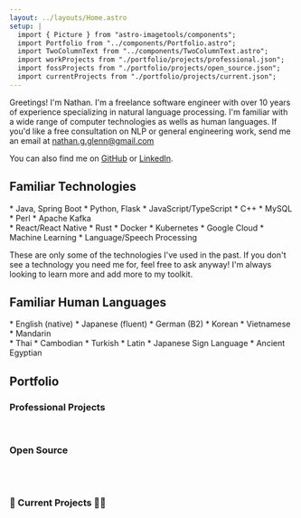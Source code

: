```yaml
---
layout: ../layouts/Home.astro
setup: |
  import { Picture } from "astro-imagetools/components";
  import Portfolio from "../components/Portfolio.astro";
  import TwoColumnText from "../components/TwoColumnText.astro";
  import workProjects from "./portfolio/projects/professional.json";
  import fossProjects from "./portfolio/projects/open_source.json";
  import currentProjects from "./portfolio/projects/current.json";
---
```


Greetings! I'm Nathan. I'm a freelance software engineer with over 10 years of experience specializing in natural language processing. I'm familiar with a wide range of computer technologies as wells as human languages. If you'd like a free consultation on NLP or general engineering work, send me an email at <a href="nathan.g.glenn@gmail.com?subject=NLP consultation&body=Hi Nathan, I'd like to consult with you on a project.">nathan.g.glenn@gmail.com</a>

You can also find me on [GitHub](https://github.com/garfieldnate) or [LinkedIn](https://www.linkedin.com/in/nathanglenn/).

## Familiar Technologies

<TwoColumnText>
    <div slot="left">
        * Java, Spring Boot
        * Python, Flask
        * JavaScript/TypeScript
        * C++
        * MySQL
        * Perl
        * Apache Kafka
    </div>
    <div slot="right">
        * React/React Native
        * Rust
        * Docker
        * Kubernetes
        * Google Cloud
        * Machine Learning
        * Language/Speech Processing
    </div>
</TwoColumnText>

These are only some of the technologies I've used in the past. If you don't see a technology you need me for, feel free to ask anyway! I'm always looking to learn more and add more to my toolkit.

## Familiar Human Languages

<TwoColumnText>
    <div slot="left">
        * English (native)
        * Japanese (fluent)
        * German (B2)
        * Korean
        * Vietnamese
        * Mandarin
    </div>
    <div slot="right">
        * Thai
        * Cambodian
        * Turkish
        * Latin
        * Japanese Sign Language
        * Ancient Egyptian
    </div>
</TwoColumnText>

## Portfolio

### Professional Projects


<Portfolio projects={workProjects}/>

<br/>

### Open Source
<br/>

<Portfolio projects={fossProjects}/>

<br/>

### 🚧 Current Projects 👷‍♂️
<br/>

<Portfolio projects={currentProjects}/>
